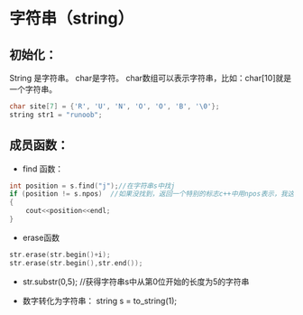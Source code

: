# 字符串（string）

## 初始化：
String 是字符串。
char是字符。
char数组可以表示字符串，比如：char[10]就是一个字符串。
```c++
char site[7] = {'R', 'U', 'N', 'O', 'O', 'B', '\0'};
string str1 = "runoob";
```

## 成员函数：


- find 函数：
```c++
int position = s.find("j");//在字符串s中找j
if (position != s.npos)  //如果没找到，返回一个特别的标志c++中用npos表示，我这里npos取值是4294967295，
{
    cout<<position<<endl;
}
```
- erase函数
```c++
str.erase(str.begin()+i);
str.erase(str.begin(),str.end());
```
- str.substr(0,5);     //获得字符串s中从第0位开始的长度为5的字符串

- 数字转化为字符串： string s = to_string(1);